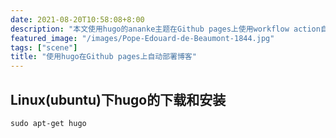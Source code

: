 ```yaml
---
date: 2021-08-20T10:58:08+8:00
description: "本文使用hugo的ananke主题在Github pages上使用workflow action自动生成和部署博客"
featured_image: "/images/Pope-Edouard-de-Beaumont-1844.jpg"
tags: ["scene"]
title: "使用hugo在Github pages上自动部署博客"
---
```


## Linux(ubuntu)下hugo的下载和安装

```shell
sudo apt-get hugo
```